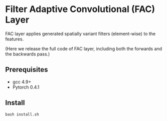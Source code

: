 # Filter Adaptive Convolutional (FAC) Layer 
FAC layer applies generated spatially variant filters (element-wise) to the features. 

(Here we release the full code of FAC layer, including both the forwards and the backwards pass.)

## Prerequisites
- gcc 4.9+
- Pytorch 0.4.1


## Install
```
bash install.sh

```

